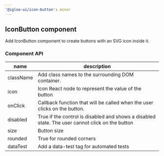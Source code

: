 ```yaml
---
'@igloo-ui/icon-button': minor
---
```


## IconButton component

Add IconButton component to create buttons with an SVG icon inside it.

### Component API

| name      | description                                                                                     |
| --------- | ----------------------------------------------------------------------------------------------- |
| className | Add class names to the surrounding DOM container.                                               |
| icon      | Icon React node to represent the value of the button                                            |
| onClick   | Callback function that will be called when the user clicks on the button.                       |
| disabled  | True if the control is disabled and shows a disabled state. The user cannot click on the button |
| size      | Button size                                                                                     |
| rounded   | True for rounded corners                                                                        |
| dataTest  | Add a data-test tag for automated tests                                                         |
